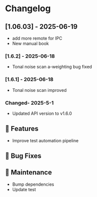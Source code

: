 
# Changelog
## [1.06.03] - 2025-06-19
- add more remote for IPC
- New manual book
### [1.6.2] - 2025-06-18
- Tonal noise scan a-weighting bug fixed
### [1.6.1] - 2025-06-18
- Tonal noise scan improved
### Changed- 2025-5-1
- Updated API version to v1.6.0
## 🚀 Features
- Improve test automation pipeline
## 🐛 Bug Fixes
## 🧰 Maintenance
- Bump dependencies
- Update test  
